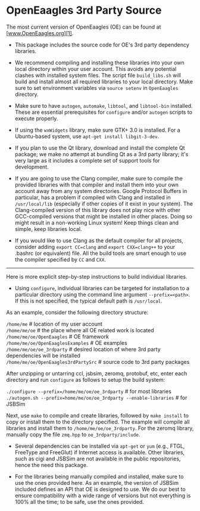 
OpenEaagles 3rd Party Source
============================

The most current version of OpenEaagles (OE) can be found at [www.OpenEaagles.org][1].

* This package includes the source code for OE's 3rd party dependency libraries.

* We recommend compiling and installing these libraries into your own local directory within your user account.  This avoids any potential clashes with installed system files. The script file `build_libs.sh` will build and install almost all required libraries to your local directory. Make sure to set environment variables via `source setenv` in `OpenEaagles` directory.

* Make sure to have `autogen`, `automake`, `libtool`, and `libtool-bin` installed.  These are essential prerequisites for `configure` and/or `autogen` scripts to execute properly.

* If using the `wxWidgets` library, make sure GTK+ 3.0 is installed. For a Ubuntu-based system, use `apt-get install libgit-3-dev`.

* If you plan to use the Qt library, download and install the complete Qt package; we make no attempt at bundling Qt as a 3rd party library; it's very large as it includes a complete set of support tools for development.

* If you are going to use the Clang compiler, make sure to compile the provided libraries with that compiler and install them into your own account away from any system directories. Google Protocol Buffers in particular, has a problem if compiled with Clang and installed in `/usr/local/lib` (especially if other copies of it exist in your system).  The Clang-compiled version of this library does not play nice with other GCC-compiled versions that might be installed in other places. Doing so might result in a non-working Linux system!  Keep things clean and simple, keep libraries local.

* If you would like to use Clang as the default compiler for all projects, consider adding `export CC=clang` and `export CXX=clang++` to your .bashrc (or equivalent) file.  All the build tools are smart enough to use the compiler specified by `CC` and `CXX`.

* * *

Here is more explicit step-by-step instructions to build individual libraries.

* Using `configure`, individual libraries can be targeted for installation to a particular directory using the command line argument `--prefix=<path>`.  If this is not specified, the typical default path is `/usr/local`.

As an example, consider the following directory structure:

`/home/me` # location of my user account  
`/home/me/oe` # the place where all OE related work is located  
`/home/me/oe/OpenEaagles` # OE framework  
`/home/me/oe/OpenEaaglesExamples` # OE examples  
`/home/me/oe/oe_3rdparty` # desired location of where 3rd party dependencies will be installed  
`/home/me/oe/OpenEaagles3rdPartySrc` # source code to 3rd party packages  

After unzipping or untarring ccl, jsbsim, zeromq, protobuf, etc, enter each directory and run `configure` as follows to setup the build system:

`./configure --prefix=/home/me/oe/oe_3rdparty` # for most libraries  
`./autogen.sh --prefix=home/me/oe/oe_3rdparty --enable-libraries` # for JSBSim  

Next, use `make` to compile and create libraries, followed by `make install` to copy or install them to the directory specified.  The example will compile all libraries and install them to `/home/me/oe/oe_3rdparty`.  For the zeromq library, manually copy the file `zmq.hpp` to `oe_3rdparty/include`.

* Several dependencies can be installed via `apt-get` or `yum` (e.g., FTGL, FreeType and FreeGlut) if Internet access is available. Other libraries, such as cigi and JSBSim are not available in the public repositories, hence the need this package.

* For the libraries being manually compiled and installed, make sure to use the ones provided here.  As an example, the version of JSBSim included defines an API that OE is designed to use.  We do our best to ensure compatibility with a wide range of versions but not everything is 100% all the time; to be safe, use the ones provided.


[1]: http://www.OpenEaagles.org
